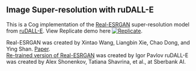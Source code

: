 ## Image Super-resolution with ruDALL-E

This is a Cog implementation of the [Real-ESRGAN](https://github.com/xinntao/Real-ESRGAN) super-resolution model from [ruDALL-E](https://github.com/sberbank-ai/ru-dalle). View Replicate demo here [![Replicate](https://replicate.com/ariel415el/rudalle-sr/badge)](https://replicate.com/cjwbw/rudalle-sr).

Real-ESRGAN was created by Xintao Wang, Liangbin Xie, Chao Dong, and Ying Shan. [Paper](https://arxiv.org/pdf/2107.10833.pdf). \
[Re-trained version of Real-ESRGAN](https://github.com/boomb0om/Real-ESRGAN-colab) was created by Igor Pavlov
ruDALL-E was created by Alex Shonenkov, Tatiana Shavrina, et al., at Sberbank AI.


